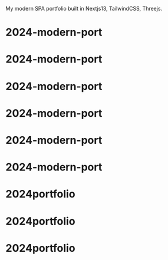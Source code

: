 My modern SPA portfolio built in Nextjs13, TailwindCSS, Threejs. 
# 2024-modern-port
# 2024-modern-port
# 2024-modern-port
# 2024-modern-port
# 2024-modern-port
# 2024-modern-port
# 2024portfolio
# 2024portfolio
# 2024portfolio
